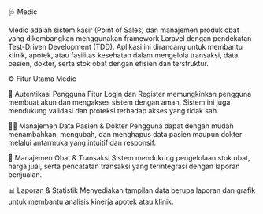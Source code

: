 🩺 Medic

Medic adalah sistem kasir (Point of Sales) dan manajemen produk obat yang dikembangkan menggunakan framework Laravel dengan pendekatan Test-Driven Development (TDD).
Aplikasi ini dirancang untuk membantu klinik, apotek, atau fasilitas kesehatan dalam mengelola transaksi, data pasien, dokter, serta stok obat dengan efisien dan terstruktur.

⚙️ Fitur Utama Medic

🔐 Autentikasi Pengguna
Fitur Login dan Register memungkinkan pengguna membuat akun dan mengakses sistem dengan aman.
Sistem ini juga mendukung validasi dan proteksi terhadap akses yang tidak sah.

👩‍⚕️ Manajemen Data Pasien & Dokter
Pengguna dapat dengan mudah menambahkan, mengubah, dan menghapus data pasien maupun dokter melalui antarmuka yang intuitif dan responsif.

💊 Manajemen Obat & Transaksi
Sistem mendukung pengelolaan stok obat, harga jual, serta pencatatan transaksi yang terintegrasi dengan laporan penjualan.

📊 Laporan & Statistik
Menyediakan tampilan data berupa laporan dan grafik untuk membantu analisis kinerja apotek atau klinik.



